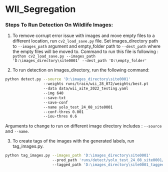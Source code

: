 # WII_Segregation

### Steps To Run Detection On Wildlife Images: 

1. To remove corrupt error issue with images and move empty files to a different location, run ```cv2_load_save.py``` file. Set images_directory path to ```--images_path``` argument and empty_folder path to ```--dest_path``` where the empty files will be moved to. 
Command to run this file is following :  <br />
```python cv2_load_save.py --images_path 'D:\images_directory\site0001' --dest_path 'D:\empty_folder'    ```



2. To run detection on images_directory, run the following command: <br />
```bash 
python detect.py --source 'D:\images_directory\site0001'                             ### path to directory containing images (Note: Step 1 should be already completed.)
                 --weights runs/train/wii_28_072/weights/best.pt                     ### path to model weights.
                 --data data/wii_aite_2022_testing.yaml                              ### path to yaml file containing species names 
                 --img 640                                                           ### image size 
                 --save-txt                                                          ### save label txt files for every image.  
                 --save-conf                                                         ### saves confidences in label txt files.  
                 --name yolo_test_24_08_site0001                                     ### folder name created in ```runs/detect/``` with labels  
                 --conf-thres 0.001                                                  ### confidence threshold 0.001
                 --iou-thres 0.6                                                     ### iou_threshold 0.6
```
Arguments to change to run on different image directory includes : ```--source``` and ```--name```. 



3. To create tags of the images with the generated labels, run tag_images.py. 
```bash
python tag_images.py --images_path 'D:\images_directory\site0001'                    ### path to images for testing
                     --pred_path 'runs/detect/yolo_test_24_08_site0001/labels/'      ### path where label .txt file is stored
                     --tagged_path 'D:\images_directory\site0001_tagged'             ### path where tagged images will be stored
```



